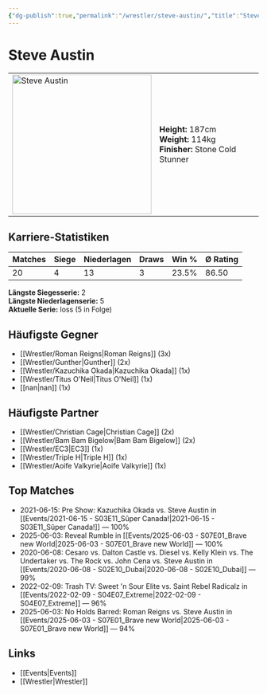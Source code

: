 ```yaml
---
{"dg-publish":true,"permalink":"/wrestler/steve-austin/","title":"Steve Austin","tags":["wrestler"],"noteIcon":""}
---
```



# Steve Austin

<table>
        <tr>
        <td><img src="https://github.com/CptSpaulding1980/choke-slam-wrestling/releases/download/images/Steve_Austin.png" width="280" alt="Steve Austin"></td>
        <td>
        <b>Height:</b> 187cm<br>
        <b>Weight:</b> 114kg<br>
        <b>Finisher:</b> Stone Cold Stunner<br>
        </td>
        </tr>
        </table>
        
## Karriere-Statistiken

| Matches | Siege | Niederlagen | Draws | Win % | Ø Rating |
|---------|-------|-------------|-------|-------|-----------|
| 20 | 4 | 13 | 3 | 23.5% | 86.50 |

**Längste Siegesserie:** 2<br>**Längste Niederlagenserie:** 5<br>**Aktuelle Serie:** loss (5 in Folge)


## Häufigste Gegner
- [[Wrestler/Roman Reigns\|Roman Reigns]] (3x)
- [[Wrestler/Gunther\|Gunther]] (2x)
- [[Wrestler/Kazuchika Okada\|Kazuchika Okada]] (1x)
- [[Wrestler/Titus O'Neil\|Titus O'Neil]] (1x)
- [[nan\|nan]] (1x)

## Häufigste Partner
- [[Wrestler/Christian Cage\|Christian Cage]] (2x)
- [[Wrestler/Bam Bam Bigelow\|Bam Bam Bigelow]] (2x)
- [[Wrestler/EC3\|EC3]] (1x)
- [[Wrestler/Triple H\|Triple H]] (1x)
- [[Wrestler/Aoife Valkyrie\|Aoife Valkyrie]] (1x)

## Top Matches
- 2021-06-15: Pre Show: Kazuchika Okada vs. Steve Austin in [[Events/2021-06-15 - S03E11_Sûper Canada!\|2021-06-15 - S03E11_Sûper Canada!]] — 100%
- 2025-06-03: Reveal Rumble in [[Events/2025-06-03 - S07E01_Brave new World\|2025-06-03 - S07E01_Brave new World]] — 100%
- 2020-06-08: Cesaro  vs. Dalton Castle vs. Diesel vs. Kelly Klein vs. The Undertaker  vs. The Rock vs. John Cena vs. Steve Austin in [[Events/2020-06-08 - S02E10_Dubai\|2020-06-08 - S02E10_Dubai]] — 99%
- 2022-02-09: Trash TV: Sweet 'n Sour Elite vs. Saint Rebel Radicalz in [[Events/2022-02-09 - S04E07_Extreme\|2022-02-09 - S04E07_Extreme]] — 96%
- 2025-06-03: No Holds Barred: Roman Reigns vs. Steve Austin in [[Events/2025-06-03 - S07E01_Brave new World\|2025-06-03 - S07E01_Brave new World]] — 94%

## Links
- [[Events\|Events]]
- [[Wrestler\|Wrestler]]
